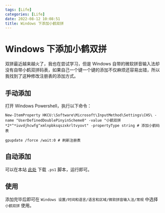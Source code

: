 ```yaml
---
tags: [Life]
categories: [Life]
date: 2022-08-12 10:08:51
title: Windows 下添加小鹤双拼
---
```

# Windows 下添加小鹤双拼

双拼最近越来越火了，我也在尝试学习，但是 Windows 自带的微软拼音输入法却没有自带小鹤双拼码表，如果自己一个键一个键的添加不仅麻烦还容易出错，所以我找到了这种修改注册表的添加方式。

## 手动添加

打开 Windows Powershell，执行以下命令：
```shell
New-ItemProperty HKCU:\Software\Microsoft\InputMethod\Settings\CHS\ -name "UserDefinedDoublePinyinScheme0" -value "小鹤双拼*2*^*iuvdjhcwfg^xmlnpbksqszxkrltvyovt" -propertyType string # 添加小鹤码表

gpupdate /force /wait:0 # 刷新注册表
```

## 自动添加

可以在本站 [此处](https://blog.booling.cn/files/xiaohe.ps1) 下载 `.ps1` 脚本，运行即可。


## 使用

添加完毕后即可在 `Windows 设置/时间和语言/语言和区域/微软拼音输入法/常规` 中选择 `小鹤双拼` 使用。


